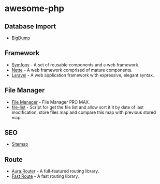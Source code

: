 # awesome-php

## Database Import

* [BigDump](https://github.com/fadlee/bigdump)

## Framework

* [Symfony](https://symfony.com/) - A set of reusable components and a web framework.
* [Nette](https://nette.org) - A web framework comprised of mature components.
* [Laravel](https://laravel.com/) - A web application framework with expressive, elegant syntax.

## File Manager

* [File Manager](https://github.com/ngatngay/file-manager) - File Manager PRO MAX.
* [file-list](https://github.com/Fedik/filelist-php) - Script for get the file list and allow sort it it by date of last modification, store files map and compare this map with previous stored map.

## SEO

* [Sitemap](https://github.com/samdark/sitemap)

## Route

* [Aura.Router](https://github.com/auraphp/Aura.Router) - A full-featured routing library.
* [Fast Route](https://github.com/nikic/FastRoute) - A fast routing library.

